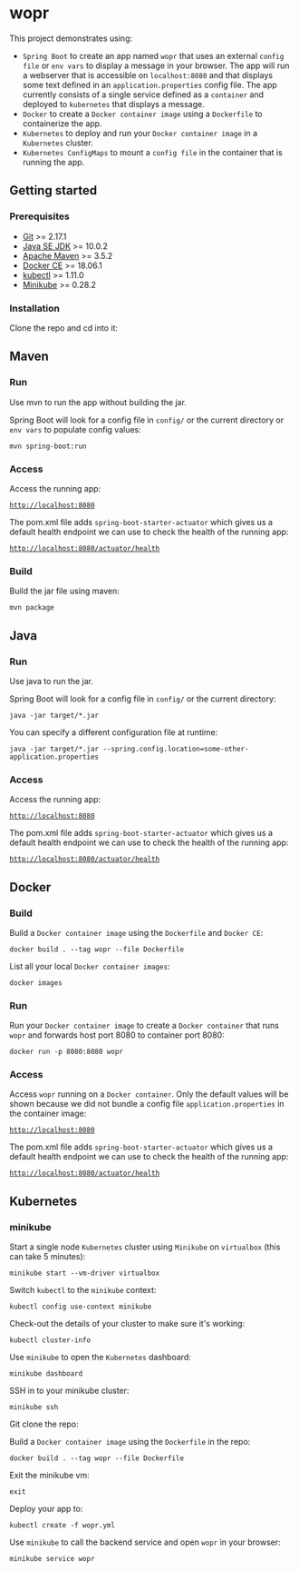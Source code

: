 # wopr
This project demonstrates using:
* `Spring Boot` to create an app named `wopr` that uses an external `config file` or `env vars` to display a message in your browser. The app will run a webserver that is accessible on `localhost:8080` and that displays some text defined in an `application.properties` config file. The app currently consists of a single service defined as a `container` and deployed to `kubernetes` that displays a message.
* `Docker` to create a `Docker container image` using a `Dockerfile` to containerize the app.
* `Kubernetes` to deploy and run your `Docker container image` in a `Kubernetes` cluster.
* `Kubernetes ConfigMaps` to mount a `config file` in the container that is running the app.

## Getting started
### Prerequisites
* [Git](https://git-scm.com/) >= 2.17.1
* [Java SE JDK](https://www.oracle.com/technetwork/java/javase/overview/index.html) >= 10.0.2
* [Apache Maven](https://maven.apache.org/) >= 3.5.2
* [Docker CE](https://www.docker.com/) >= 18.06.1
* [kubectl](https://kubernetes.io/docs/reference/kubectl/kubectl/) >= 1.11.0
* [Minikube](https://github.com/kubernetes/minikube) >= 0.28.2

### Installation
Clone the repo and cd into it:


## Maven
### Run
Use mvn to run the app without building the jar.

Spring Boot will look for a config file in `config/` or the current directory or `env vars` to populate config values:
```
mvn spring-boot:run
```

### Access
Access the running app:

[`http://localhost:8080`](http://localhost:8080)

The pom.xml file adds `spring-boot-starter-actuator` which gives us a default health endpoint we can use to check the health of the running app: 

[`http://localhost:8080/actuator/health`](http://localhost:8080/actuator/health)

### Build
Build the jar file using maven:
```
mvn package
```

## Java
### Run
Use java to run the jar.

Spring Boot will look for a config file in `config/` or the current directory:
```
java -jar target/*.jar
```

You can specify a different configuration file at runtime:

```
java -jar target/*.jar --spring.config.location=some-other-application.properties
```
### Access
Access the running app:

[`http://localhost:8080`](http://localhost:8080)

The pom.xml file adds `spring-boot-starter-actuator` which gives us a default health endpoint we can use to check the health of the running app: 

[`http://localhost:8080/actuator/health`](http://localhost:8080/actuator/health)

## Docker
### Build
Build a `Docker container image` using the `Dockerfile` and `Docker CE`:
```
docker build . --tag wopr --file Dockerfile
```

List all your local `Docker container images`:
```
docker images
```
### Run
Run your `Docker container image` to create a `Docker container` that runs `wopr` and forwards host port 8080 to container port 8080:
```
docker run -p 8080:8080 wopr
```

### Access
Access `wopr` running on a `Docker container`. Only the default values will be shown because we did not bundle a config file `application.properties` in the container image:

[`http://localhost:8080`](http://localhost:8080)

The pom.xml file adds `spring-boot-starter-actuator` which gives us a default health endpoint we can use to check the health of the running app: 

[`http://localhost:8080/actuator/health`](http://localhost:8080/actuator/health)

## Kubernetes
### minikube
Start a single node `Kubernetes` cluster using `Minikube` on `virtualbox` (this can take 5 minutes):
```
minikube start --vm-driver virtualbox
```

Switch `kubectl` to the `minikube` context:
```
kubectl config use-context minikube
```

Check-out the details of your cluster to make sure it's working:
```
kubectl cluster-info
```

Use `minikube` to open the `Kubernetes` dashboard:
```
minikube dashboard
```

SSH in to your minikube cluster:
```
minikube ssh
```

Git clone the repo:


Build a `Docker container image` using the `Dockerfile` in the repo:
```
docker build . --tag wopr --file Dockerfile
```

Exit the minikube vm:
```
exit
```

Deploy your app to:
```
kubectl create -f wopr.yml
```

Use `minikube` to call the backend service and open `wopr` in your browser:
```
minikube service wopr
```